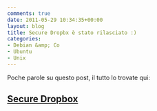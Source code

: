 ```yaml
---
comments: true
date: 2011-05-29 10:34:35+00:00
layout: blog
title: Secure Dropbx è stato rilasciato :)
categories:
- Debian &amp; Co
- Ubuntu
- Unix
---
```


Poche parole su questo post, il tutto lo trovate qui:





## [Secure Dropbox](http://www.polslinux.it/secure-dropbox/)
